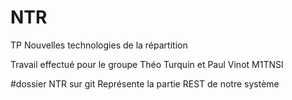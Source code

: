 # NTR
TP Nouvelles technologies de la répartition

Travail effectué pour le groupe Théo Turquin et Paul Vinot M1TNSI

#dossier NTR sur git
Représente la partie REST de notre système
